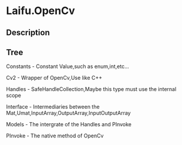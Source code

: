 # Laifu.OpenCv

## Description

## Tree

Constants - Constant Value,such as enum,int,etc...

Cv2 - Wrapper of OpenCv,Use like C++

Handles - SafeHandleCollection,Maybe this type must use the internal scope

Interface - Intermediaries between the Mat,Umat,InputArray,OutputArray,InputOutputArray

Models - The intergrate of the Handles and PInvoke

PInvoke - The native method of OpenCv
